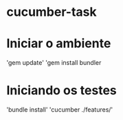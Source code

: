 # cucumber-task

# Iniciar o ambiente
'gem update'
'gem install bundler

# Iniciando os testes
'bundle install'
'cucumber ./features/'

